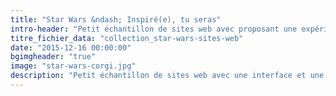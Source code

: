 ```yaml
---
title: "Star Wars &ndash; Inspiré(e), tu seras"
intro-header: "Petit échantillon de sites web avec proposant une expérience Star Wars bien sympa. N'hésitez pas à compléter la liste en tweetant @MagDuWebdesign."
titre_fichier_data: "collection_star-wars-sites-web"
date: "2015-12-16 00:00:00"
bgimgheader: "true"
image: "star-wars-corgi.jpg"
description: "Petit échantillon de sites web avec une interface et une expérience made in Star Wars."
---
```

